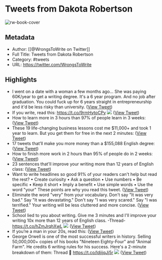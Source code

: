 # Tweets from Dakota Robertson

![rw-book-cover](https://pbs.twimg.com/profile_images/1553416978244800512/1YhmgKn3.jpg)

## Metadata
- Author: [[@WrongsToWrite on Twitter]]
- Full Title: Tweets from Dakota Robertson
- Category: #tweets
- URL: https://twitter.com/WrongsToWrite

## Highlights
- I went on a date with a woman a few months ago...
  She was paying 60K/year to get a writing degree.
  It's a 6 year program.
  And no job after graduation.
  You could fuck up for 6 years straight in entrepreneurship and it'd be less risky than university. ([View Tweet](https://twitter.com/WrongsToWrite/status/1560216694236319747))
- If you write, read this: https://t.co/9rmHytoCPy
  ![](https://pbs.twimg.com/media/FY_UNenWAAAlC9I.png) ([View Tweet](https://twitter.com/WrongsToWrite/status/1553693728958824448))
- How to learn more in 3 hours than 97% of people learn in 3 weeks: ([View Tweet](https://twitter.com/WrongsToWrite/status/1527244933014474754))
- These 19 life-changing business lessons cost me $11,000+ and took 1 year to learn.
  But you get them for free in the next 2 minutes: ([View Tweet](https://twitter.com/WrongsToWrite/status/1526157771611201538))
- 17 tweets that’ll make you more money than a $155,088 English degree: ([View Tweet](https://twitter.com/WrongsToWrite/status/1521809116938784768))
- How to finish more work in 2 hours than 95% of people do in 2 weeks: ([View Tweet](https://twitter.com/WrongsToWrite/status/1517822853483307008))
- 23 sentences that'll improve your writing more than 12 years of English class: ([View Tweet](https://twitter.com/WrongsToWrite/status/1508453283106598918))
- Want to write headlines so good 91% of your readers can't help but read the rest?
  • Create curiosity
  • Ask a question
  • Use numbers
  • Be specific
  • Keep it short
  • Imply a benefit
  • Use simple words
  • Use the word "your"
  These points are why you read this tweet. ([View Tweet](https://twitter.com/WrongsToWrite/status/1504821518785728523))
- Eliminate the word "very" from your vocabulary.
  Don't say "It was very bad."
  Say "It was devastating."
  Don't say "I was very scared."
  Say "I was terrified."
  Your writing will be less cluttered and more concise. ([View Tweet](https://twitter.com/WrongsToWrite/status/1499358947718967302))
- School lied to you about writing.
  Give me 3 minutes and I'll improve your writing 10x more than 12 years of English class.
  -Thread- https://t.co/hZmJrqhXwL
  ![](https://pbs.twimg.com/media/FLKQT9FWUAo9aST.png) ([View Tweet](https://twitter.com/WrongsToWrite/status/1491413101832511488))
- If you’re a man in your 20s, read this: ([View Tweet](https://twitter.com/WrongsToWrite/status/1499015183573958661))
- George Orwell is one of the most successful writers in history.
  Selling 50,000,000+ copies of his books "Nineteen Eighty-Four" and "Animal Farm".
  He credits 6 writing rules for his success.
  Here's a 2-minute breakdown of them:
  Thread 🧵 https://t.co/ldjijqJj5r
  ![](https://pbs.twimg.com/media/FMhw1BUXIAE3u9m.jpg) ([View Tweet](https://twitter.com/WrongsToWrite/status/1497570936073109509))

